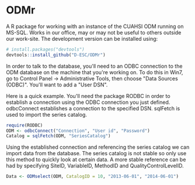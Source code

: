 # ODMr
A R package for working with an instance of the CUAHSI ODM running on MS-SQL. Works in our office, may or may not be useful to others outside our work-site. The development version can be installed using:

```R
# install.packages("devtools")
devtools::install_github("D-ESC/ODMr")
```

In order to talk to the database, you'll need to an ODBC connection to the ODM database on the machine that you're working on. To do this in Win7, go to Control Panel -> Administrative Tools, then choose "Data Sources (ODBC)". You'll want to add a "User DSN".

Here is a quick example. You'll need the package RODBC in order to establish a connection using the ODBC connection you just defined. odbcConnect establishes a connection to the specified DSN. sqlFetch is used to import the series catalog.

```R
require(RODBC)
ODM <- odbcConnect("Connection", "User id", "Password")
Catalog = sqlFetch(ODM, "SeriesCatalog")
```

Using the established connection and referencing the series catalog we can import data from the database. The series catalog is not stable so only use this method to quickly look at certain data. A more stable reference can be had by specifying SiteID, VariableID, MethodID and QualityControlLevelID.

```R
Data <- ODMselect(ODM, CatalogID = 10, "2013-06-01", "2014-06-01")
```
